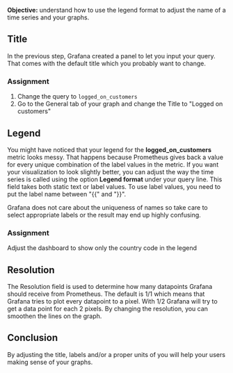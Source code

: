 **Objective:** understand how to use the legend format to adjust the name of a time series and your graphs.

## Title
In the previous step, Grafana created a panel to let you input your query. That comes with the default title which you probably
want to change. 

### Assignment 
1. Change the query to `logged_on_customers`
1. Go to the General tab of your graph and change the Title to "Logged on customers"

## Legend
You might have noticed that your legend for the **logged_on_customers** metric looks messy. That happens because Prometheus gives
back a value for every unique combination of the label values in the metric. If you want your visualization to look slightly better,
you can adjust the way the time series is called using the option **Legend format** under your query line. 
This field takes both static text or label values. To use label values, you need to put the label name between "{{" and "}}".

Grafana does not care about the uniqueness of names so take care to select appropriate labels or the result may end up highly 
confusing. 

### Assignment 
Adjust the dashboard to show only the country code in the legend

## Resolution
The Resolution field is used to determine how many datapoints Grafana should receive from Prometheus. The default is 1/1 which 
means that Grafana tries to plot every datapoint to a pixel. With 1/2 Grafana will try to get a data point for each 2 pixels. 
By changing the resolution, you can smoothen the lines on the graph. 

## Conclusion
By adjusting the title, labels and/or a proper units of you will help your users making sense
of your graphs.
